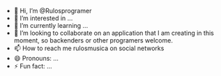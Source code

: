 - 👋 Hi, I’m @Rulosprogramer
- 👀 I’m interested in ...
- 🌱 I’m currently learning ...
- 💞️ I’m looking to collaborate on an application that I am creating in this moment, so backenders or other programers welcome.
- 📫 How to reach me rulosmusica on social networks
- 😄 Pronouns: ...
- ⚡ Fun fact: ...

<!---
Rulosprogramer/Rulosprogramer is a ✨ special ✨ repository because its `README.md` (this file) appears on your GitHub profile.
You can click the Preview link to take a look at your changes.
--->
